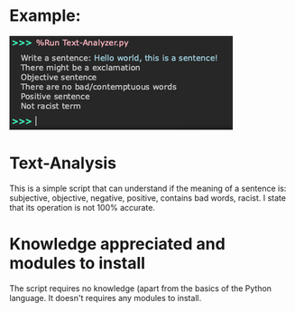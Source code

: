 # Example:
![alt-text](https://github.com/MB337/Text-Analysis/blob/master/Example_photo.png)
# Text-Analysis
This is a simple script that can understand if the meaning of a sentence is: subjective, objective, negative, positive, contains bad words, racist. I state that its operation is not 100% accurate.

# Knowledge appreciated and modules to install
The script requires no knowledge (apart from the basics of the Python language.
It doesn't requires any modules to install.

